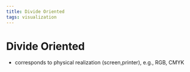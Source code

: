 ```yaml
---
title: Divide Oriented
tags: visualization
---
```


# Divide Oriented
- corresponds to physical realization (screen,printer), e.g., RGB, CMYK












































































